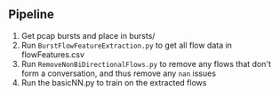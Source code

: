 ## Pipeline

1. Get pcap bursts and place in bursts/
2. Run `BurstFlowFeatureExtraction.py` to get all flow data in flowFeatures.csv
3. Run `RemoveNonBiDirectionalFlows.py` to remove any flows that don't form a conversation, and thus remove any `nan` issues
4. Run the basicNN.py to train on the extracted flows